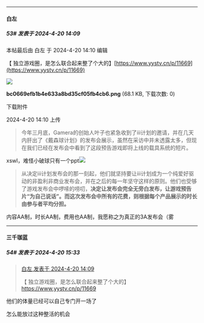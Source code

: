 ﻿
*****

####  白左  
##### 53#       发表于 2024-4-20 14:09

 本帖最后由 白左 于 2024-4-20 14:10 编辑 

【 独立游戏圈，是怎么联合起来整了个大的】[https://www.yystv.cn/p/11669](https://www.yystv.cn/p/11669)

<img src="https://img.saraba1st.com/forum/202404/20/141047nxyhrrvnb40vn6bx.png" referrerpolicy="no-referrer">

<strong>bc0669efb1b4e633a8bd35cf05fb4cb6.png</strong> (68.1 KB, 下载次数: 0)

下载附件

2024-4-20 14:10 上传

 <blockquote>今年三月底，Gamera的创始人叶子也紧急收到了iii计划的邀请，并在几天内肝出了《戴森球计划》的发布会展示，虽然在采访中并未透露太多，但现在我们已经在发布会中看到了这段预告游戏即将上线的载具系统的短片。</blockquote>
xswl，难怪小破球只有一个ppt<img src="https://static.saraba1st.com/image/smiley/carton2017/253.png" referrerpolicy="no-referrer">

 <blockquote>从决定iii计划发布会的那一刻起，他们就坚持要让iii计划成为一个纯爱好驱动的非盈利非商业发布会，并在之后的每一年坚守这样的原则。他们也受够了游戏发布会中啰嗦的唠叨，<strong>决定让发布会完全无旁白发布，让游戏预告片“为自己说话”。而这次发布会中所有的花费，则根据每个产品展示的时长由参与者平均分担。</strong></blockquote>
内容AA制，时长AA制，费用也AA制，我愿称之为真正的3A发布会（雾


*****

####  三千珈蓝  
##### 54#       发表于 2024-4-20 15:33

<blockquote><a href="httphttps://bbs.saraba1st.com/2b/forum.php?mod=redirect&amp;goto=findpost&amp;pid=64659786&amp;ptid=2175346" target="_blank">白左 发表于 2024-4-20 14:09</a>

【 独立游戏圈，是怎么联合起来整了个大的】https://www.yystv.cn/p/11669</blockquote>
他们的体量已经可以自己专门开一场了

怎么能放过这种整活的机会


